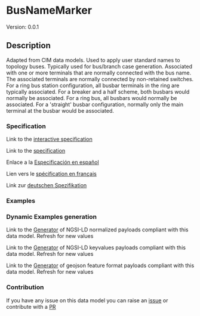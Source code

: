 # BusNameMarker
Version: 0.0.1

## Description 

Adapted from CIM data models. Used to apply user standard names to topology buses. Typically used for bus/branch case generation. Associated with one or more terminals that are normally connected with the bus name. The associated terminals are normally connected by non-retained switches. For a ring bus station configuration, all busbar terminals in the ring are typically associated. For a breaker and a half scheme, both busbars would normally be associated.  For a ring bus, all busbars would normally be associated.  For a 'straight' busbar configuration, normally only the main terminal at the busbar would be associated.
### Specification

Link to the [interactive specification](https://swagger.lab.fiware.org/?url=https://github.com/smart-data-models/dataModel.EnergyCIM/blob/master/BusNameMarker/swagger.yaml)

Link to the [specification](https://github.com/smart-data-models/dataModel.EnergyCIM/blob/master/BusNameMarker/doc/spec.md)

Enlace a la [Especificación en español](https://github.com/smart-data-models/dataModel.EnergyCIM/blob/master/BusNameMarker/doc/spec_ES.md)

Lien vers le [spécification en français](https://github.com/smart-data-models/dataModel.EnergyCIM/blob/master/BusNameMarker/doc/spec_FR.md)

Link zur [deutschen Spezifikation](https://github.com/smart-data-models/dataModel.EnergyCIM/blob/master/BusNameMarker/doc/spec_DE.md)
### Examples
### Dynamic Examples generation

Link to the [Generator](https://smartdatamodels.org/extra/ngsi-ld_generator.php?schemaUrl=https://raw.githubusercontent.com/smart-data-models/dataModel.EnergyCIM/master/BusNameMarker/schema.json&email=info@smartdatamodels.org) of NGSI-LD normalized payloads compliant with this data model. Refresh for new values

Link to the [Generator](https://smartdatamodels.org/extra/ngsi-ld_generator_keyvalues.php?schemaUrl=https://raw.githubusercontent.com/smart-data-models/dataModel.EnergyCIM/master/BusNameMarker/schema.json&email=info@smartdatamodels.org) of NGSI-LD keyvalues payloads compliant with this data model. Refresh for new values

Link to the [Generator](https://smartdatamodels.org/extra/geojson_features_generator_v1.0.php?schemaUrl=https://raw.githubusercontent.com/smart-data-models/dataModel.EnergyCIM/master/BusNameMarker/schema.json&email=info@smartdatamodels.org) of geojson feature format payloads compliant with this data model. Refresh for new values
### Contribution

 If you have any issue on this data model you can raise an [issue](https://github.com/smart-data-models/dataModel.EnergyCIM/issues)  or contribute with a [PR](https://github.com/smart-data-models/dataModel.EnergyCIM/pulls)